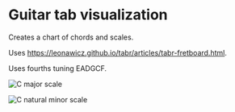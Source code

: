 # Guitar tab visualization

Creates a chart of chords and scales.

Uses https://leonawicz.github.io/tabr/articles/tabr-fretboard.html.

Uses fourths tuning EADGCF.

![C major scale](plots/c_major_scale.png)

![C natural minor scale](plots/c_natural_minor_scale.png)
